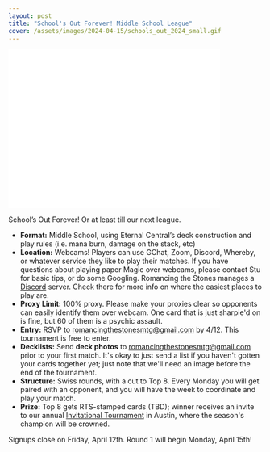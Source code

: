 ```yaml
---
layout: post
title: "School's Out Forever! Middle School League"
cover: /assets/images/2024-04-15/schools_out_2024_small.gif
---
```


<iframe width="420" height="315" src="{{site.cdn_url}}/assets/images/2024-04-15/schools_out_2024.mov" frameborder="0" allow="autoplay;" allowfullscreen></iframe>

School’s Out Forever! Or at least till our next league.

*	**Format:** Middle School, using Eternal Central’s deck construction and
  play rules (i.e. mana burn, damage on the stack, etc)
*	**Location:** Webcams! Players can use GChat, Zoom, Discord, Whereby, or whatever
  service they like to play their matches. If you have questions about playing
  paper Magic over webcams, please contact Stu for basic tips, or do some
  Googling. Romancing the Stones manages a [Discord](https://discord.gg/9T8tqdFuJV)
  server. Check there for more info on where the easiest places to play are.
*	**Proxy Limit:** 100% proxy. Please make your proxies clear so opponents
  can easily identify them over webcam. One card that is just sharpie'd on is fine, but
  60 of them is a psychic assault.
*	**Entry:** RSVP to romancingthestonesmtg@gmail.com by 4/12. This tournament is free
  to enter.
*	**Decklists:** Send **deck photos** to romancingthestonesmtg@gmail.com prior to
  your first match. It's okay to just send a list if you haven't gotten your cards
  together yet; just note that we'll need an image before the end of the tournament.
*	**Structure:** Swiss rounds, with a cut to Top 8. Every Monday you will get paired
  with an opponent, and you will have the week to coordinate and play your match.
* **Prize:** Top 8 gets RTS-stamped cards (TBD); winner receives an invite to our annual
  [Invitational Tournament](/invitational) in Austin, where the season's champion will
  be crowned.

Signups close on Friday, April 12th. Round 1 will begin Monday, April 15th!

